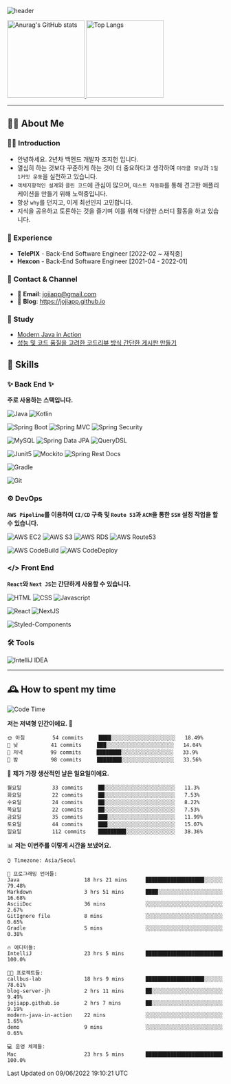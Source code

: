 ![header](https://capsule-render.vercel.app/api?type=transparent&fontColor=6b32af&height=200&text=Java%20Back-End%20Developer&fontSize=60)

<!-- 
[![Anurag's GitHub stats](https://github-readme-stats.vercel.app/api?username=jojiapp&show_icons=true&theme=midnight-purple&locale=kr)](https://github.com/jojiapp/TIL)
 -->
 
<a href="https://github.com/jojiapp/TIL">
  <img height="180px" src="https://github-readme-stats.vercel.app/api?username=jojiapp&show_icons=true&theme=midnight-purple&locale=kr" alt="Anurag's GitHub stats"/>
</a>

<a href="https://github.com/jojiapp/TIL">
  <img height="180px" src="https://github-readme-stats.vercel.app/api/top-langs/?username=jojiapp&theme=midnight-purple&layout=compact&locale=kr" alt="Top Langs"/>
</a>

<!-- 
<a href="https://solved.ac/jojiapp97">
  <img height="180px" src="http://mazassumnida.wtf/api/v2/generate_badge?boj=jojiapp97" alt="Solved.ac프로필"/>
</a>
 -->
---

## 💁‍♂️ About Me

### 🙇‍♂️ Introduction

- 안녕하세요. 2년차 백엔드 개발자 조지헌 입니다.
- 열심히 하는 것보다 꾸준하게 하는 것이 더 중요하다고 생각하여 `미라클 모닝`과 `1일 1커밋 운동`을 실천하고 있습니다.
- `객체지향적인 설계`와 `클린 코드`에 관심이 많으며, `테스트 자동화`를 통해 견고한 애플리케이션을 만들기 위해 노력중입니다.
- 항상 `why`를 던지고, 이게 최선인지 고민합니다.
- 지식을 공유하고 토론하는 것을 즐기며 이를 위해 다양한 스터디 활동을 하고 있습니다.

### 💼 Experience

- **TelePIX** - Back-End Software Engineer [2022-02 ~ 재직중]
- **Hexcon** - Back-End Software Engineer [2021-04 - 2022-01]

### 🤝 Contact & Channel

- 📧 **Email**: jojiapp@gmail.com
- 📜 **Blog**: https://jojiapp.github.io

### 📖 Study

- [Modern Java in Action](https://github.com/Tianea2160/ModernJavaInActionStudy)
- [성능 및 코드 품질을 고려한 코드리뷰 방식 간단한 게시판 만들기](https://github.com/spring-React-blog/blog-server-jh)

## 🔨 Skills

### ✨ Back End ✨

**주로 사용하는 스택입니다.**

![Java](https://img.shields.io/badge/-Java-007396?logo=java&logoColor=white)
![Kotlin](https://img.shields.io/badge/-Kotlin-7F52FF?logo=kotlin&logoColor=white)

![Spring Boot](https://img.shields.io/badge/-Spring%20Boot-6DB33F?logo=spring%20boot&logoColor=white)
![Spring MVC](https://img.shields.io/badge/-Spring%20MVC-6DB33F)
![Spring Security](https://img.shields.io/badge/-Spring%20Security-6DB33F?logo=spring%20security&logoColor=white)

![MySQL](https://img.shields.io/badge/-MySQL-4479A1?logo=mysql&logoColor=white)
![Spring Data JPA](https://img.shields.io/badge/-Spring%20Data%20JPA-6DB33F?)
![QueryDSL](https://img.shields.io/badge/-QueryDSL-3E4348)

![Junit5](https://img.shields.io/badge/-Junit5-25A162?logo=junit5&logoColor=white)
![Mockito](https://img.shields.io/badge/-Mockito-25A162?)
![Spring Rest Docs](https://img.shields.io/badge/-Spring%20Rest%20Docs-6DB33F)

![Gradle](https://img.shields.io/badge/-Gradle-02303A?logo=gradle&logoColor=white)

![Git](https://img.shields.io/badge/-Git-F05032?logo=git&logoColor=white)

### ⚙️ DevOps

**`AWS Pipeline`를 이용하여 `CI/CD` 구축 및 `Route 53`과 `ACM`을 통한 `SSH` 설정 작업을 할 수 있습니다.**

![AWS EC2](https://img.shields.io/badge/-AWS%20EC2-FF9900)
![AWS S3](https://img.shields.io/badge/-AWS%20S3-569A31?logo=Amazon%20S3&logoColor=white)
![AWS RDS](https://img.shields.io/badge/-AWS%20RDS-4053D6)
![AWS Route53](https://img.shields.io/badge/-AWS%20Route53-FF9900)

![AWS CodeBuild](https://img.shields.io/badge/-AWS%20CodeBuild-6DB33F)
![AWS CodeDeploy](https://img.shields.io/badge/-AWS%20CodeDeploy-6DB33F?&)

### </> Front End

**`React`와 `Next JS`는 간단하게 사용할 수 있습니다.**

![HTML](https://img.shields.io/badge/-HTML-E34F26?logo=html5&logoColor=white)
![CSS](https://img.shields.io/badge/-CSS-1572B6?logo=css3&logoColor=white)
![Javascript](https://img.shields.io/badge/-Javascript-F7DF1E?logo=javascript&logoColor=white)

![React](https://img.shields.io/badge/-React-61DAFB?logo=react&logoColor=white)
![NextJS](https://img.shields.io/badge/-NextJS-000000?logo=next.js&logoColor=white)

![Styled-Components](https://img.shields.io/badge/Styled%20Components-DB7093?logo=styledComponents&logoColor=white)

### 🛠 Tools

![IntelliJ IDEA](https://img.shields.io/badge/-IntelliJ%20IDEA-FF0000?logo=intellij%20idea&logoColor=white)

---

## 🕰 How to spent my time
<!--START_SECTION:waka-->
![Code Time](http://img.shields.io/badge/Code%20Time-0%20secs-blue)

**저는 저녁형 인간이에요. 🦉** 

```text
🌞 아침         54 commits     ████░░░░░░░░░░░░░░░░░░░░░   18.49% 
🌆 낮　         41 commits     ███░░░░░░░░░░░░░░░░░░░░░░   14.04% 
🌃 저녁         99 commits     ████████░░░░░░░░░░░░░░░░░   33.9% 
🌙 밤　         98 commits     ████████░░░░░░░░░░░░░░░░░   33.56%

```
📅 **제가 가장 생산적인 날은 일요일이에요.** 

```text
월요일          33 commits     ██░░░░░░░░░░░░░░░░░░░░░░░   11.3% 
화요일          22 commits     ██░░░░░░░░░░░░░░░░░░░░░░░   7.53% 
수요일          24 commits     ██░░░░░░░░░░░░░░░░░░░░░░░   8.22% 
목요일          22 commits     ██░░░░░░░░░░░░░░░░░░░░░░░   7.53% 
금요일          35 commits     ███░░░░░░░░░░░░░░░░░░░░░░   11.99% 
토요일          44 commits     ███░░░░░░░░░░░░░░░░░░░░░░   15.07% 
일요일          112 commits    █████████░░░░░░░░░░░░░░░░   38.36%

```


📊 **저는 이번주를 이렇게 시간을 보냈어요.** 

```text
⌚︎ Timezone: Asia/Seoul

💬 프로그래밍 언어들: 
Java                     18 hrs 21 mins      ███████████████████░░░░░░   79.48% 
Markdown                 3 hrs 51 mins       ████░░░░░░░░░░░░░░░░░░░░░   16.68% 
AsciiDoc                 36 mins             ░░░░░░░░░░░░░░░░░░░░░░░░░   2.67% 
GitIgnore file           8 mins              ░░░░░░░░░░░░░░░░░░░░░░░░░   0.65% 
Gradle                   5 mins              ░░░░░░░░░░░░░░░░░░░░░░░░░   0.38%

🔥 에디터들: 
IntelliJ                 23 hrs 5 mins       █████████████████████████   100.0%

🐱‍💻 프로젝트들: 
callbus-lab              18 hrs 9 mins       ███████████████████░░░░░░   78.61% 
blog-server-jh           2 hrs 11 mins       ██░░░░░░░░░░░░░░░░░░░░░░░   9.49% 
jojiapp.github.io        2 hrs 7 mins        ██░░░░░░░░░░░░░░░░░░░░░░░   9.19% 
modern-java-in-action    22 mins             ░░░░░░░░░░░░░░░░░░░░░░░░░   1.65% 
demo                     9 mins              ░░░░░░░░░░░░░░░░░░░░░░░░░   0.65%

💻 운영 체제들: 
Mac                      23 hrs 5 mins       █████████████████████████   100.0%

```


 Last Updated on 09/06/2022 19:10:21 UTC
<!--END_SECTION:waka-->
